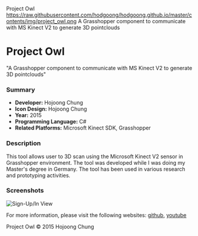 Project Owl
https://raw.githubusercontent.com/hodgoong/hodgoong.github.io/master/contents/img/project_owl.png
A Grasshopper component to communicate with MS Kinect V2 to generate 3D pointclouds

# Project Owl
"A Grasshopper component to communicate with MS Kinect V2 to generate 3D pointclouds"

### Summary
- **Developer:** Hojoong Chung
- **Icon Design:** Hojoong Chung
- **Year:** 2015
- **Programming Language:** C#
- **Related Platforms:** Microsoft Kinect SDK, Grasshopper

### Description
This tool allows user to 3D scan using the Microsoft Kinect V2 sensor in Grasshopper environment. The tool was developed while I was doing my Master's degree in Germany. The tool has been used in various research and prototyping activities.

### Screenshots

![Sign-Up/In View](https://hojoongchung.files.wordpress.com/2015/09/capture.png?w=660)


For more information, please visit the following websites: 
[github](https://github.com/hodgoong/grasshopper-kinect2), [youtube](https://www.youtube.com/watch?v=N_5byI1DN18)

Project Owl © 2015 Hojoong Chung
